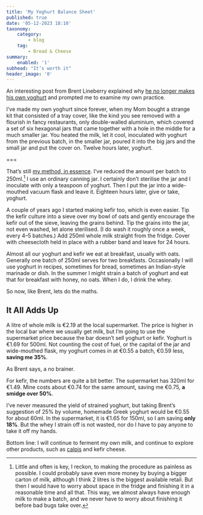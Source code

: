 ```yaml
---
title: 'My Yoghurt Balance Sheet'
published: true
date: '05-12-2023 18:10'
taxonomy:
    category:
        - blog
    tag:
        - Bread & Cheese
summary:
    enabled: '1'
subhead: "It’s worth it"
header_image: '0'
---
```


An interesting post from Brent Lineberry explained why <a class="u-in-reply-to" href="https://orangegnome.com/posts/2728/the-cost-of-yogurt" >he no longer makes his own yoghurt</a> and prompted me to examine my own practice.

I’ve made my own yoghurt since forever, when my Mom bought a strange kit that consisted of a tray cover, like the kind you see removed with a flourish in fancy restaurants, only double-walled aluminium, which covered a set of six hexagonal jars that came together with a hole in the middle for a much smaller jar. You heated the milk, let it cool, inoculated with yoghurt from the previous batch, in the smaller jar, poured it into the big jars and the small jar and put the cover on. Twelve hours later, yoghurt.

===

That’s still [my method, in essence](https://www.eatthispodcast.com/rambling-on-my-mind/). I’ve reduced the amount per batch to 250ml.[^1] I use an ordinary canning jar. I certainly don’t sterilise the jar and I inoculate with only a teaspoon of yoghurt. Then I put the jar into a wide-mouthed vacuum flask and leave it. Eighteen hours later, give or take, yoghurt.

A couple of years ago I started making kefir too, which is even easier. Tip the kefir culture into a sieve over my bowl of oats and gently encourage the kefir out of the sieve, leaving the grains behind. Tip the grains into the jar, not even washed, let alone sterilised. (I do wash it roughly once a week, every 4–5 batches.) Add 250ml whole milk straight from the fridge. Cover with cheesecloth held in place with a rubber band and leave for 24 hours.

Almost all our yoghurt and kefir we eat at breakfast, usually with oats. Generally one batch of 250ml serves for two breakfasts. Occasionally I will use yoghurt in recipes, sometimes for bread, sometimes an Indian-style marinade or dish. In the summer I might strain a batch of yoghurt and eat that for breakfast with honey, no oats. When I do, I drink the whey.

So now, like Brent, lets do the maths.

## It All Adds Up

A litre of whole milk is €2.19 at the local supermarket. The price is higher in the local bar where we usually get milk, but I’m going to use the supermarket price because the bar doesn’t sell yoghurt or kefir. Yoghurt is €1.69 for 500ml. Not counting the cost of fuel, or the capital of the jar and wide-mouthed flask, my yoghurt comes in at €0.55 a batch, €0.59 less, **saving me 35%**.

As Brent says, a no brainer.

For kefir, the numbers are quite a bit better. The supermarket has 320ml for €1.49. Mine costs about €0.74 for the same amount, saving me €0.75, **a smidge over 50%**.

I’ve never measured the yield of strained yoghurt, but taking Brent’s suggestion of 25% by volume, homemade Greek yoghurt would be €0.55 for about 60ml. In the supermarket, it is €1.65 for 150ml, so I am saving **only 18%**. But the whey I strain off is not wasted, nor do I have to pay anyone to take it off my hands.

Bottom line: I will continue to ferment my own milk, and continue to explore other products, such as [calpis](https://web.archive.org/web/20211120153244/https://www.theguardian.com/lifeandstyle/2013/apr/06/how-to-make-calpis) and kefir cheese.

[^1]: Little and often is key, I reckon, to making the procedure as painless as possible. I could probably save even more money by buying a bigger carton of milk, although I think 2 litres is the biggest available retail. But then I would have to worry about space in the fridge and finishing it in a reasonable time and all that. This way, we almost always have enough milk to make a batch, and we never have to worry about finishing it before bad bugs take over.
